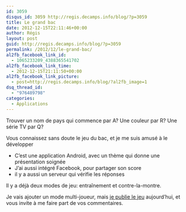 ```yaml
---
id: 3059
disqus_id: 3059 http://regis.decamps.info/blog/?p=3059
title: Le grand bac
date: 2012-12-15T22:11:46+00:00
author: Régis
layout: post
guid: http://regis.decamps.info/blog/?p=3059
permalink: /2012/12/le-grand-bac/
al2fb_facebook_link_id:
  - 1065233209_4388365541702
al2fb_facebook_link_time:
  - 2012-12-15T21:11:50+00:00
al2fb_facebook_link_picture:
  - post=http://regis.decamps.info/blog/?al2fb_image=1
dsq_thread_id:
  - "976489798"
categories:
  - Applications
---
```

Trouver un nom de pays qui commence par A? Une couleur par R? Une série TV par Q?

Vous connaissez sans doute le jeu du bac, et je me suis amusé à le développer

  * C’est une application Android, avec un thème qui donne une présentation soignée
  * J’ai aussi intégré Facebook, pour partager son score
  * il y a aussi un serveur qui vérifie les réponses

Il y a déjà deux modes de jeu: entraînement et contre-la-montre.

Je vais ajouter un mode multi-joueur, mais [je publie le jeu](http://regis.decamps.info/blog/projects/le-grand-bac/) aujourd’hui, et vous invite à me faire part de vos commentaires.
